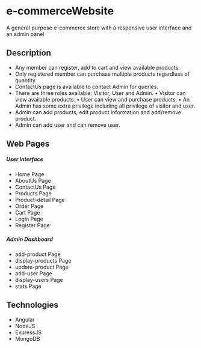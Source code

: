 # e-commerceWebsite
A general purpose e-commerce store with a responsive user interface and an admin panel

## Description
- Any member can register, add to cart and view available products.
- Only registered member can purchase multiple products regardless of quantity.
- ContactUs page is available to contact Admin for queries.
- There are three roles available: Visitor, User and Admin.
  • Visitor can view available products.
  • User can view and purchase products.
  • An Admin has some extra privilege including all privilege of visitor and user.
- Admin can add products, edit product information and add/remove product.
- Admin can add user and can remove user.

## Web Pages
##### User Interface 
- Home Page
- AboutUs Page
- ContactUs Page
- Products Page
- Product-detail Page
- Order Page
- Cart Page
- Login Page
- Register Page

##### Admin Dashboard
- add-product Page
- display-products Page
- update-product Page
- add-user Page
- display-users Page
- stats Page

## Technologies
- Angular
- NodeJS
- ExpressJS
- MongoDB
